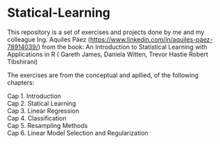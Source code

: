# Statical-Learning
This repository is a set of exercises and projects done by me and my colleague 
Ing. Aquiles Páez  (https://www.linkedin.com/in/aquiles-páez-78914039/) from the book: 
An Introduction to Statistical Learning with Applications in R ( Gareth James, Daniela Witten, Trevor Hastie Robert Tibshirani)

The exercises are from the conceptual and apllied, of the following chapters: 

Cap 1. Introduction   
Cap 2. Statical Learning  
Cap 3. Linear Regression  
Cap 4. Classification   
Cap 5. Resampling Methods   
Cap 6. Linear Model Selection and Regularization  
